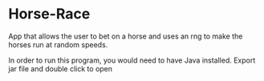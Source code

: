 # Horse-Race

App that allows the user to bet on a horse and uses an rng to make the horses run at random speeds.

In order to run this program, you would need to have Java installed.
Export jar file and double click to open
